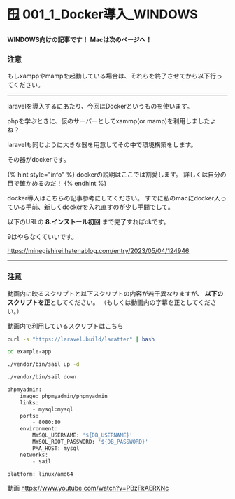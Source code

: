 # 🪟 001_1\_Docker導入_WINDOWS

**WINDOWS向けの記事です！**
**Macは次のページへ！**


### 注意
もしxamppやmampを起動している場合は、それらを終了させてから以下行ってください。

---

laravelを導入するにあたり、今回はDockerというものを使います。

phpを学ぶときに、仮のサーバーとしてxammp(or mamp)を利用しましたよね？

laravelも同じように大きな器を用意してその中で環境構築をします。

その器がdockerです。

{% hint style="info" %}
dockerの説明はここでは割愛します。
詳しくは自分の目で確かめるのだ！
{% endhint %}


docker導入はこちらの記事参考にしてください。
すでに私のmacにdocker入っている手前、新しくdockerを入れ直すのが少し手間でして。

以下のURLの
**8.インストール初回**
まで完了すればokです。

9はやらなくていいです。

https://minegishirei.hatenablog.com/entry/2023/05/04/124946

----

### 注意
動画内に映るスクリプトと以下スクリプトの内容が若干異なりますが、
**以下のスクリプトを正**としてください。
（もしくは動画内の字幕を正としてください。）


動画内で利用しているスクリプトはこちら
```bash
curl -s "https://laravel.build/laratter" | bash

cd example-app

./vendor/bin/sail up -d

./vendor/bin/sail down
```


```bash
phpmyadmin:
    image: phpmyadmin/phpmyadmin
    links:
        - mysql:mysql
    ports:
        - 8080:80
    environment:
        MYSQL_USERNAME: '${DB_USERNAME}'
        MYSQL_ROOT_PASSWORD: '${DB_PASSWORD}'
        PMA_HOST: mysql
    networks:
        - sail
```

```bash
platform: linux/amd64
```

動画
https://www.youtube.com/watch?v=PBzFkAERXNc